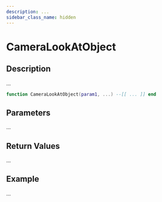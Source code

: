 ```yaml
---
description: ...
sidebar_class_name: hidden
---
```


# CameraLookAtObject

## Description

...

```lua
function CameraLookAtObject(param1, ...) --[[ ... ]] end
```

## Parameters

...

## Return Values

...

## Example

...

